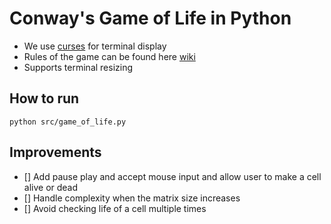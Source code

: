 # Conway's Game of Life in Python

- We use [curses](https://docs.python.org/3/howto/curses.html) for terminal display
- Rules of the game can be found here [wiki](https://en.wikipedia.org/wiki/Conway%27s_Game_of_Life)
- Supports terminal resizing

## How to run

`python src/game_of_life.py`

## Improvements

- [] Add pause play and accept mouse input and allow user to make a cell alive or dead
- [] Handle complexity when the matrix size increases
- [] Avoid checking life of a cell multiple times